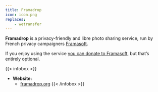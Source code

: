```yaml
---
title: Framadrop
icon: icon.png
replaces:
    - wetransfer
---
```


**Framadrop** is a privacy-friendly and libre photo sharing service, run by French privacy campaigners [Framasoft][framasoft].

If you enjoy using the service [you can donate to Framasoft][frama-donate], but that’s entirely optional.

{{< infobox >}}
- **Website:** 
    - [framadrop.org](https://framadrop.org/)
{{< /infobox >}}

[framasoft]: https://framasoft.org/
[frama-donate]: https://soutenir.framasoft.org/en/